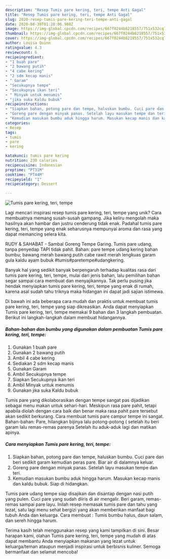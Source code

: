 ```yaml
---
description: "Resep Tumis pare kering, teri, tempe Anti Gagal"
title: "Resep Tumis pare kering, teri, tempe Anti Gagal"
slug: 2020-resep-tumis-pare-kering-teri-tempe-anti-gagal
date: 2020-08-30T01:28:06.988Z
image: https://img-global.cpcdn.com/recipes/667f0244b8218557/751x532cq70/tumis-pare-kering-teri-tempe-foto-resep-utama.jpg
thumbnail: https://img-global.cpcdn.com/recipes/667f0244b8218557/751x532cq70/tumis-pare-kering-teri-tempe-foto-resep-utama.jpg
cover: https://img-global.cpcdn.com/recipes/667f0244b8218557/751x532cq70/tumis-pare-kering-teri-tempe-foto-resep-utama.jpg
author: Louisa Quinn
ratingvalue: 4.3
reviewcount: 6
recipeingredient:
- "1 buah pare"
- "2 bawang putih"
- "4 cabe kering"
- "2 sdm kecap manis"
- " Garam"
- "Secukupnya tempe"
- "Secukupnya ikan teri"
- " Minyak untuk menumis"
- "jika suka Kaldu bubuk"
recipeinstructions:
- "Siapkan bahan, potong pare dan tempe, haluskan bumbu. Cuci pare dan beri sedikit garam kemudian peras pare. Biar air di dalamnya keluar."
- "Goreng pare dengan minyak panas. Setelah layu masukan tempe dan teri."
- "Kemudian masukan bumbu aduk hingga harum. Masukan kecap manis dan kaldu bubuk. Siap di hidangkan."
categories:
- Resep
tags:
- tumis
- pare
- kering

katakunci: tumis pare kering 
nutrition: 230 calories
recipecuisine: Indonesian
preptime: "PT31M"
cooktime: "PT44M"
recipeyield: "1"
recipecategory: Dessert

---
```



![Tumis pare kering, teri, tempe](https://img-global.cpcdn.com/recipes/667f0244b8218557/751x532cq70/tumis-pare-kering-teri-tempe-foto-resep-utama.jpg)

Lagi mencari inspirasi resep tumis pare kering, teri, tempe yang unik? Cara membuatnya memang susah-susah gampang. Jika keliru mengolah maka hasilnya akan hambar dan justru cenderung tidak enak. Padahal tumis pare kering, teri, tempe yang enak seharusnya mempunyai aroma dan rasa yang dapat memancing selera kita.

RUDY &amp; SAHABAT - Sambal Goreng Tempe Garing. Tumis pare udang, tanpa penyedap TAPI tidak pahit. Bahan: pare tempe udang kering bahan bumbu; bawang merah bawang putih cabe rawit merah lengkuas garam gula kaldu ayam bubuk #tumis#paretempe#udangkering.

Banyak hal yang sedikit banyak berpengaruh terhadap kualitas rasa dari tumis pare kering, teri, tempe, mulai dari jenis bahan, lalu pemilihan bahan segar sampai cara membuat dan menyajikannya. Tak perlu pusing jika hendak menyiapkan tumis pare kering, teri, tempe yang enak di rumah, karena asal sudah tahu triknya maka hidangan ini dapat jadi sajian istimewa.


Di bawah ini ada beberapa cara mudah dan praktis untuk membuat tumis pare kering, teri, tempe yang siap dikreasikan. Anda dapat menyiapkan Tumis pare kering, teri, tempe memakai 9 bahan dan 3 langkah pembuatan. Berikut ini langkah-langkah dalam membuat hidangannya.

<!--inarticleads1-->

##### Bahan-bahan dan bumbu yang digunakan dalam pembuatan Tumis pare kering, teri, tempe:

1. Gunakan 1 buah pare
1. Gunakan 2 bawang putih
1. Ambil 4 cabe kering
1. Sediakan 2 sdm kecap manis
1. Gunakan  Garam
1. Ambil Secukupnya tempe
1. Siapkan Secukupnya ikan teri
1. Ambil  Minyak untuk menumis
1. Gunakan jika suka Kaldu bubuk


Tumis pare yang dikolaborasikan dengan tempe sangat pas dijadikan sebagai menu makan untuk sehari-hari. Meskipun rasa pare pahit, tetapi apabila diolah dengan cara baik dan benar maka rasa pahit pare tersebut akan sedikit berkurang. Cara membuat tumis pare campur tempe ini sangat. Bahan-bahan: Pare, hilangkan bijinya lalu potong-potong ( setelah itu beri garam lalu remas-remas parenya Setelah itu aduk-aduk lagi dan matikan apinya. 

<!--inarticleads2-->

##### Cara menyiapkan Tumis pare kering, teri, tempe:

1. Siapkan bahan, potong pare dan tempe, haluskan bumbu. Cuci pare dan beri sedikit garam kemudian peras pare. Biar air di dalamnya keluar.
1. Goreng pare dengan minyak panas. Setelah layu masukan tempe dan teri.
1. Kemudian masukan bumbu aduk hingga harum. Masukan kecap manis dan kaldu bubuk. Siap di hidangkan.


Tumis pare udang tempe siap disajikan dan disantap dengan nasi putih yang pulen. Cuci pare yang sudah diiris di air mengalir. Beri garam, remas-remas sampai pare layu. Inilah resep memasak tumis pare dan tahu yang lezat, satu lagi menu sehat bergizi yang akan memberikan manfaat bagi tubuh Anda dan keluarga. Cara membuat : Tumis bumbu halus, daun salam, dan sereh hingga harum. 

Terima kasih telah menggunakan resep yang kami tampilkan di sini. Besar harapan kami, olahan Tumis pare kering, teri, tempe yang mudah di atas dapat membantu Anda menyiapkan makanan yang lezat untuk keluarga/teman ataupun menjadi inspirasi untuk berbisnis kuliner. Semoga bermanfaat dan selamat mencoba!
